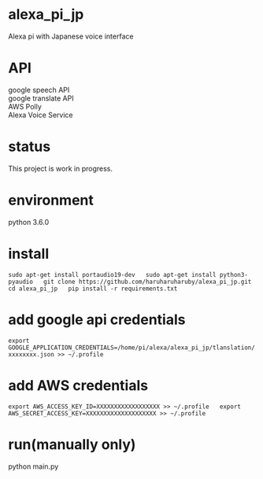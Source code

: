 # alexa_pi_jp
Alexa pi with Japanese voice interface

# API
google speech API  
google translate API  
AWS Polly  
Alexa Voice Service  

# status
This project is work in progress.

# environment
python 3.6.0

# install
`
sudo apt-get install portaudio19-dev  
sudo apt-get install python3-pyaudio  
git clone https://github.com/haruharuharuby/alexa_pi_jp.git  
cd alexa_pi_jp  
pip install -r requirements.txt  
`

# add google api credentials
`
export GOOGLE_APPLICATION_CREDENTIALS=/home/pi/alexa/alexa_pi_jp/tlanslation/xxxxxxxx.json >> ~/.profile  
`

# add AWS credentials
`
export AWS_ACCESS_KEY_ID=XXXXXXXXXXXXXXXXXX >> ~/.profile  
export AWS_SECRET_ACCESS_KEY=XXXXXXXXXXXXXXXXXXXX >> ~/.profile  
`

# run(manually only)
python main.py

